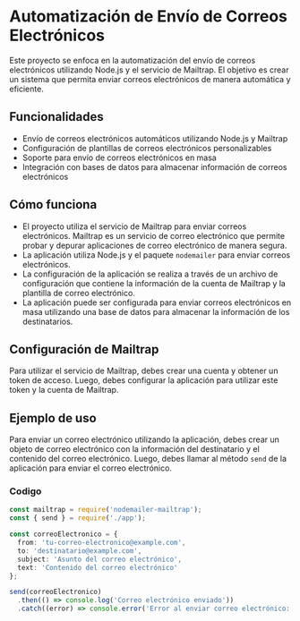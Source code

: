 # Automatización de Envío de Correos Electrónicos

Este proyecto se enfoca en la automatización del envío de correos electrónicos utilizando Node.js y el servicio de Mailtrap. El objetivo es crear un sistema que permita enviar correos electrónicos de manera automática y eficiente.

## Funcionalidades

* Envío de correos electrónicos automáticos utilizando Node.js y Mailtrap
* Configuración de plantillas de correos electrónicos personalizables
* Soporte para envío de correos electrónicos en masa
* Integración con bases de datos para almacenar información de correos electrónicos

## Cómo funciona

* El proyecto utiliza el servicio de Mailtrap para enviar correos electrónicos. Mailtrap es un servicio de correo electrónico que permite  probar y depurar aplicaciones de correo electrónico de manera segura.
* La aplicación utiliza Node.js y el paquete ``nodemailer`` para enviar correos electrónicos.
* La configuración de la aplicación se realiza a través de un archivo de configuración que contiene la información de la cuenta de Mailtrap y la plantilla de correo electrónico.
* La aplicación puede ser configurada para enviar correos electrónicos en masa utilizando una base de datos para almacenar la información de los destinatarios.

## Configuración de Mailtrap

Para utilizar el servicio de Mailtrap, debes crear una cuenta y obtener un token de acceso. Luego, debes configurar la aplicación para utilizar este token y la cuenta de Mailtrap.

## Ejemplo de uso

Para enviar un correo electrónico utilizando la aplicación, debes crear un objeto de correo electrónico con la información del destinatario y el contenido del correo electrónico. Luego, debes llamar al método ``send`` de la aplicación para enviar el correo electrónico.

### Codigo

```ts
const mailtrap = require('nodemailer-mailtrap');
const { send } = require('./app');

const correoElectronico = {
  from: 'tu-correo-electronico@example.com',
  to: 'destinatario@example.com',
  subject: 'Asunto del correo electrónico',
  text: 'Contenido del correo electrónico'
};

send(correoElectronico)
  .then(() => console.log('Correo electrónico enviado'))
  .catch((error) => console.error('Error al enviar correo electrónico:', error));

```